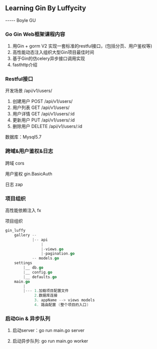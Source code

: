 ## Learning Gin By Luffycity
----- Boyle GU

### Go Gin Web框架课程内容
1. 用Gin + gorm V2 实现一套标准的restful接口，(包括分页、用户鉴权等)
2. 高性能动态注入组织大型Gin项目最佳时间
3. 基于Gin的仿celery异步接口调用实现
4. fasthttp介绍

### Restful接口
开发场景 /api/v1/users/
1. 创建用户 POST /api/v1/users/
2. 用户列表 GET /api/v1/users/
3. 用户详情 GET /api/v1/users/:id
4. 更新用户 PUT /api/v1/users/:id
5. 删除用户 DELETE /api/v1/users/:id

数据库：Mysql5.7


### 跨域&用户鉴权&日志
跨域 cors

用户鉴权 gin.BasicAuth

日志 zap


### 项目组织
高性能依赖注入  fx

项目组织
```go
gin_luffy
    gallery --
            |-- api
                |
                |-views.go
                |-pagination.go
            -- models.go
    settings
        |__ db.go
        |__ config.go
        |__ defaults.go
    main.go
        |
	    |--- 1.加载项目配置文件
	         2.数据库连接
             3. appName --> views models
             4. 路由配置 (整个项目的入口)

```

### 启动Gin & 异步队列

1. 启动server：go run main.go server

2. 启动异步队列: go run main.go worker
